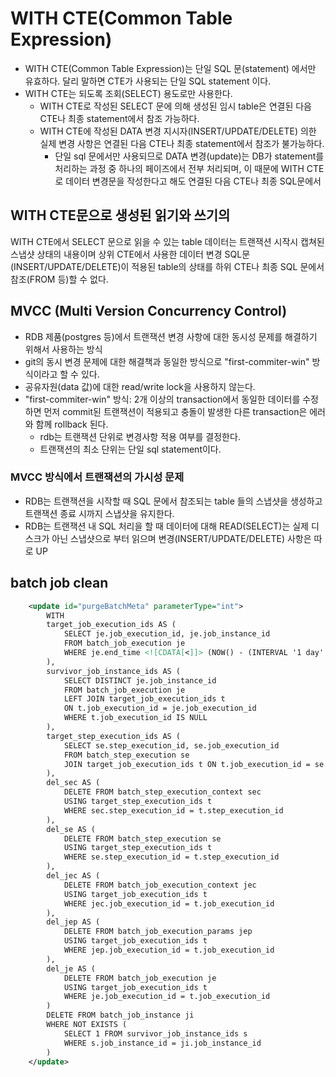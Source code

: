 # WITH CTE(Common Table Expression)

* WITH CTE(Common Table Expression)는 단일 SQL 문(statement) 에서만 유효하다. 달리 말하면 CTE가 사용되는 단일 SQL statement 이다.
* WITH CTE는 되도록 조회(SELECT) 용도로만 사용한다.
  * WITH CTE로 작성된 SELECT 문에 의해 생성된 임시 table은 연결된 다음 CTE나 최종 statement에서 참조 가능하다.
  * WITH CTE에 작성된 DATA 변경 지시자(INSERT/UPDATE/DELETE) 의한 실제 변경 사항은 연결된 다음 CTE나 최종 statement에서 참조가 불가능하다.
    * 단일 sql 문에서만 사용되므로 DATA 변경(update)는 DB가 statement를 처리하는 과정 중 하나의 페이즈에서 전부 처리되며, 이 때문에 WITH CTE로 데이터 변경문을 작성한다고 해도 연결된 다음 CTE나 최종 SQL문에서 

## WITH CTE문으로 생성된 읽기와 쓰기의 

WITH CTE에서 SELECT 문으로 읽을 수 있는 table 데이터는 트랜잭션 시작시 캡쳐된 스냅샷 상태의 내용이며 상위 CTE에서 사용한 데이터 변경 SQL문(INSERT/UPDATE/DELETE)이 적용된 table의 상태를 하위 CTE나 최종 SQL 문에서 참조(FROM 등)할 수 없다.

## MVCC (Multi Version Concurrency Control)

* RDB 제품(postgres 등)에서 트랜잭션 변경 사항에 대한 동시성 문제를 해결하기 위해서 사용하는 방식
* git의 동시 변경 문제에 대한 해결책과 동일한 방식으로 "first-commiter-win" 방식이라고 할 수 있다.
* 공유자원(data 값)에 대한 read/write lock을 사용하지 않는다.
* "first-commiter-win" 방식: 2개 이상의 transaction에서 동일한 데이터를 수정하면 먼저 commit된 트랜잭션이 적용되고 충돌이 발생한 다른 transaction은 에러와 함께 rollback 된다.
  * rdb는 트랜잭션 단위로 변경사항 적용 여부를 결정한다.
  * 트랜잭션의 최소 단위는 단일 sql statement이다.

### MVCC 방식에서 트랜잭션의 가시성 문제

* RDB는 트랜잭션을 시작할 때 SQL 문에서 참조되는 table 들의 스냅샷을 생성하고 트랜잭션 종료 시까지 스냅샷을 유지한다.
* RDB는 트랜잭션 내 SQL 처리을 할 때 데이터에 대해 READ(SELECT)는 실제 디스크가 아닌 스냅샷으로 부터 읽으며 변경(INSERT/UPDATE/DELETE) 사항은 따로 UP

## batch job clean

```xml
    <update id="purgeBatchMeta" parameterType="int">
        WITH
        target_job_execution_ids AS (
            SELECT je.job_execution_id, je.job_instance_id
            FROM batch_job_execution je
            WHERE je.end_time <![CDATA[<]]> (NOW() - (INTERVAL '1 day' * #{retentionInterval}))
        ),
        survivor_job_instance_ids AS (
            SELECT DISTINCT je.job_instance_id
            FROM batch_job_execution je
            LEFT JOIN target_job_execution_ids t
            ON t.job_execution_id = je.job_execution_id
            WHERE t.job_execution_id IS NULL
        ),
        target_step_execution_ids AS (
            SELECT se.step_execution_id, se.job_execution_id
            FROM batch_step_execution se
            JOIN target_job_execution_ids t ON t.job_execution_id = se.job_execution_id
        ),
        del_sec AS (
            DELETE FROM batch_step_execution_context sec
            USING target_step_execution_ids t
            WHERE sec.step_execution_id = t.step_execution_id
        ),
        del_se AS (
            DELETE FROM batch_step_execution se
            USING target_step_execution_ids t
            WHERE se.step_execution_id = t.step_execution_id
        ),
        del_jec AS (
            DELETE FROM batch_job_execution_context jec
            USING target_job_execution_ids t
            WHERE jec.job_execution_id = t.job_execution_id
        ),
        del_jep AS (
            DELETE FROM batch_job_execution_params jep
            USING target_job_execution_ids t
            WHERE jep.job_execution_id = t.job_execution_id
        ),
        del_je AS (
            DELETE FROM batch_job_execution je
            USING target_job_execution_ids t
            WHERE je.job_execution_id = t.job_execution_id
        )
        DELETE FROM batch_job_instance ji
        WHERE NOT EXISTS (
            SELECT 1 FROM survivor_job_instance_ids s
            WHERE s.job_instance_id = ji.job_instance_id
        )
    </update>
```
